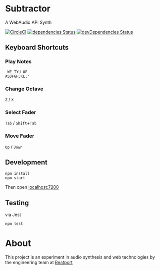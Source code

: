 # Subtractor

A WebAudio API Synth

[![CircleCI](https://circleci.com/gh/jsakas/Subtractor/tree/master.svg?style=shield)](https://circleci.com/gh/jsakas/Subtractor/tree/master) [![dependencies Status](https://david-dm.org/jsakas/Subtractor/status.svg?style=shield)](https://david-dm.org/jsakas/Subtractor) [![devDependencies Status](https://david-dm.org/jsakas/Subtractor/dev-status.svg)](https://david-dm.org/jsakas/Subtractor?type=dev)

## Keyboard Shortcuts

### Play Notes
```
_WE_TYU_OP_
ASDFGHJKL;'
```

### Change Octave
`Z` / `X`

### Select Fader

`Tab` / `Shift`+`Tab`

### Move Fader

`Up` / `Down`

## Development

```shell
npm install
npm start
```

Then open [localhost:7200](http://localhost:7200/)

## Testing

via Jest

```shell
npm test
```

# About

This project is an experiment in audio synthesis and web technologies by the engineering team at [Beatport](https://www.beatport.com)
